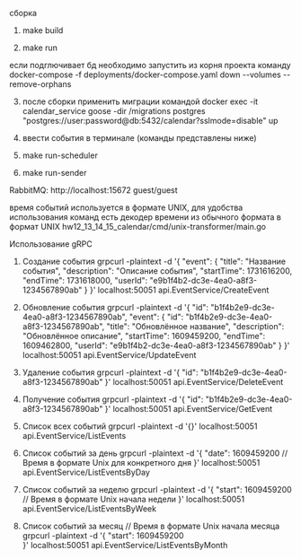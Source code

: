 сборка 

1) make build

2) make run

если подглючивает бд необходимо запустить из корня проекта команду
docker-compose -f deployments/docker-compose.yaml down --volumes --remove-orphans

3) после сборки применить миграции командой
docker exec -it calendar_service goose -dir /migrations postgres "postgres://user:password@db:5432/calendar?sslmode=disable" up

4) ввести события в терминале (команды представлены ниже)

5) make run-scheduler

6) make run-sender

RabbitMQ:
http://localhost:15672
guest/guest

время событий используется в формате UNIX, для удобства использования команд есть декодер времени
из обычного формата в формат UNIX hw12_13_14_15_calendar/cmd/unix-transformer/main.go

Использование gRPC
1. Создание события
grpcurl -plaintext -d '{
"event": {
"title": "Название события",
"description": "Описание события",
"startTime": 1731616200,
"endTime": 1731618000,
"userId": "e9b1f4b2-dc3e-4ea0-a8f3-1234567890ab"
}
}' localhost:50051 api.EventService/CreateEvent

2. Обновление события
   grpcurl -plaintext -d '{
   "id": "b1f4b2e9-dc3e-4ea0-a8f3-1234567890ab",
   "event": {
   "id": "b1f4b2e9-dc3e-4ea0-a8f3-1234567890ab",
   "title": "Обновлённое название",
   "description": "Обновлённое описание",
   "startTime": 1609459200,
   "endTime": 1609462800,
   "userId": "e9b1f4b2-dc3e-4ea0-a8f3-1234567890ab"
   }
   }' localhost:50051 api.EventService/UpdateEvent

3. Удаление события
   grpcurl -plaintext -d '{
   "id": "b1f4b2e9-dc3e-4ea0-a8f3-1234567890ab"
   }' localhost:50051 api.EventService/DeleteEvent

4. Получение события
   grpcurl -plaintext -d '{
   "id": "b1f4b2e9-dc3e-4ea0-a8f3-1234567890ab"
   }' localhost:50051 api.EventService/GetEvent

5. Список всех событий
   grpcurl -plaintext -d '{}' localhost:50051 api.EventService/ListEvents

6. Список событий за день
   grpcurl -plaintext -d '{
   "date": 1609459200  // Время в формате Unix для конкретного дня
   }' localhost:50051 api.EventService/ListEventsByDay

7. Список событий за неделю
   grpcurl -plaintext -d '{
   "start": 1609459200  // Время в формате Unix начала недели
   }' localhost:50051 api.EventService/ListEventsByWeek

8. Список событий за месяц // Время в формате Unix начала месяца
   grpcurl -plaintext -d '{
   "start": 1609459200  
   }' localhost:50051 api.EventService/ListEventsByMonth


